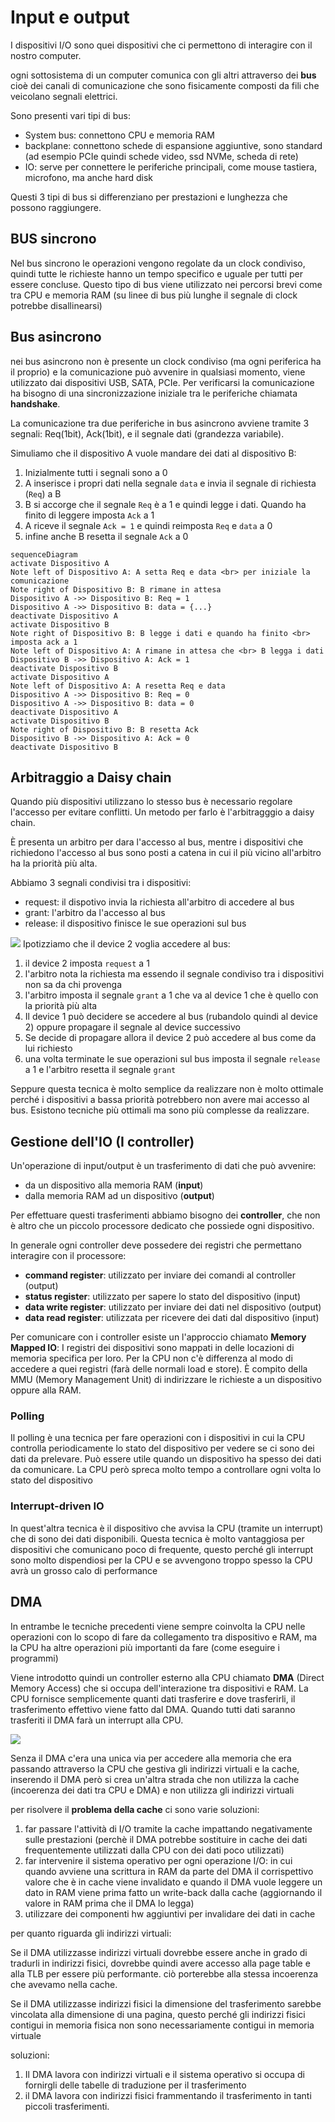 ﻿# Input e output

I dispositivi I/O sono quei dispositivi che ci permettono di interagire con il nostro computer.

ogni sottosistema di un computer comunica con gli altri attraverso dei **bus** cioè dei canali di comunicazione che sono fisicamente composti da fili che veicolano segnali elettrici.

Sono presenti vari tipi di bus:

- System bus: connettono CPU e memoria RAM
- backplane: connettono schede di espansione aggiuntive, sono standard (ad esempio PCIe quindi schede video, ssd NVMe, scheda di rete)
- IO: serve per connettere le periferiche principali, come mouse tastiera, microfono, ma anche hard disk

Questi 3 tipi di bus si differenziano per prestazioni e lunghezza che possono raggiungere.


 
## BUS sincrono

Nel bus sincrono le operazioni vengono regolate da un clock condiviso, quindi tutte le richieste hanno un tempo specifico e uguale per tutti per essere concluse. Questo tipo di bus viene utilizzato nei percorsi brevi come tra CPU e memoria RAM (su linee di bus più lunghe il segnale di clock potrebbe disallinearsi)


## Bus asincrono

nei bus asincrono non è presente un clock condiviso (ma ogni periferica ha il proprio) e la comunicazione può avvenire in qualsiasi momento, viene utilizzato dai dispositivi USB, SATA, PCIe. Per verificarsi la comunicazione ha bisogno di una sincronizzazione iniziale tra le periferiche chiamata **handshake**.

La comunicazione tra due periferiche in bus asincrono avviene tramite 3 segnali: Req(1bit), Ack(1bit), e il segnale dati (grandezza variabile).

Simuliamo che il dispositivo A vuole mandare dei dati al dispositivo B:

1. Inizialmente tutti i segnali sono a 0
2. A inserisce i propri dati nella segnale `data` e invia il segnale di richiesta (`Req`) a B
3. B si accorge che il segnale `Req` è a 1 e quindi legge i dati. Quando ha finito di leggere imposta `Ack` a 1
4. A riceve il segnale `Ack = 1` e quindi reimposta `Req` e `data` a 0
5. infine anche B resetta il segnale `Ack` a 0

```mermaid
sequenceDiagram
activate Dispositivo A
Note left of Dispositivo A: A setta Req e data <br> per iniziale la comunicazione
Note right of Dispositivo B: B rimane in attesa
Dispositivo A ->> Dispositivo B: Req = 1
Dispositivo A ->> Dispositivo B: data = {...}
deactivate Dispositivo A
activate Dispositivo B
Note right of Dispositivo B: B legge i dati e quando ha finito <br> imposta ack a 1
Note left of Dispositivo A: A rimane in attesa che <br> B legga i dati
Dispositivo B ->> Dispositivo A: Ack = 1
deactivate Dispositivo B
activate Dispositivo A
Note left of Dispositivo A: A resetta Req e data
Dispositivo A ->> Dispositivo B: Req = 0
Dispositivo A ->> Dispositivo B: data = 0
deactivate Dispositivo A
activate Dispositivo B
Note right of Dispositivo B: B resetta Ack
Dispositivo B ->> Dispositivo A: Ack = 0
deactivate Dispositivo B
```


## Arbitraggio a Daisy chain

Quando più dispositivi utilizzano lo stesso bus è necessario regolare l'accesso per evitare conflitti.
Un metodo per farlo è l'arbitragggio a daisy chain.

È presenta un arbitro per dara l'accesso al bus, mentre i dispositivi che richiedono l'accesso al bus sono posti a catena in cui il più vicino all'arbitro ha la priorità più alta.

Abbiamo 3 segnali condivisi tra i dispositivi:
- request: il dispotivo invia la richiesta all'arbitro di accedere al bus
- grant: l'arbitro da l'accesso al bus
- release: il dispositivo finisce le sue operazioni sul bus


![](https://i.ibb.co/Cw8xyZR/daisy-chain.png)
Ipotizziamo che il device 2 voglia accedere al bus:

1. il device 2 imposta `request` a 1
2. l'arbitro nota la richiesta ma essendo il segnale condiviso tra i dispositivi non sa da chi provenga
3. l'arbitro imposta il segnale `grant` a 1 che va al device 1 che è quello con la priorità più alta
4. Il device 1 può decidere se accedere al bus (rubandolo quindi al device 2) oppure propagare il segnale al device successivo
5. Se decide di propagare allora il device 2 può accedere al bus come da lui richiesto
6. una volta terminate le sue operazioni sul bus imposta il segnale `release` a 1 e l'arbitro resetta il segnale `grant`

Seppure questa tecnica è molto semplice da realizzare non è molto ottimale perché i dispositivi a bassa priorità potrebbero non avere mai accesso al bus. Esistono tecniche più ottimali ma sono più complesse da realizzare.

## Gestione dell'IO (I controller)

Un'operazione di input/output è un trasferimento di dati che può avvenire:
- da un dispositivo alla memoria RAM (**input**)
- dalla memoria RAM ad un dispositivo (**output**) 

Per effettuare questi trasferimenti abbiamo bisogno dei **controller**, che non è altro che un piccolo processore dedicato che possiede ogni dispositivo.

In generale ogni controller deve possedere dei registri che permettano interagire con il processore:

- **command register**: utilizzato per inviare dei comandi al controller (output)
- **status register**: utilizzato per sapere lo stato del dispositivo (input)
- **data write register**: utilizzato per inviare dei dati nel dispositivo (output)
- **data read register**: utilizzata per ricevere dei dati dal dispositivo (input)


Per comunicare con i controller esiste un l'approccio chiamato **Memory Mapped IO**:
I registri dei dispositivi sono mappati in delle locazioni di memoria specifica per loro.
Per la CPU non c'è differenza al modo di accedere a quei registri (farà delle normali load e store).
È compito della MMU (Memory Management Unit) di indirizzare le richieste a un dispositivo oppure alla RAM.


### Polling

Il polling è una tecnica per fare operazioni con i dispositivi in cui la CPU controlla periodicamente lo stato del dispositivo per vedere se ci sono dei dati da prelevare. Può essere utile quando un dispositivo ha spesso dei dati da comunicare.
La CPU però spreca molto tempo a controllare ogni volta lo stato del dispositivo

### Interrupt-driven IO
In quest'altra tecnica è il dispositivo che avvisa la CPU (tramite un interrupt) che di sono dei dati disponibili.
Questa tecnica è molto vantaggiosa per dispositivi che comunicano poco di frequente, questo perché gli interrupt sono molto dispendiosi per la CPU e se avvengono troppo spesso la CPU avrà un grosso calo di performance

## DMA

In entrambe le tecniche precedenti viene sempre coinvolta la CPU nelle operazioni con lo scopo di fare da collegamento tra dispositivo e RAM, ma la CPU ha altre operazioni più importanti da fare (come eseguire i programmi)

Viene introdotto quindi un controller esterno alla CPU chiamato **DMA** (Direct Memory Access) che si occupa dell'interazione tra dispositivi e RAM. La CPU fornisce semplicemente quanti dati trasferire e dove trasferirli, il trasferimento effettivo viene fatto dal DMA. Quando tutti dati saranno trasferiti il DMA farà un interrupt alla CPU.

![](https://i.ibb.co/XJj4rnt/dma.png)

Senza il DMA c'era una unica via per accedere alla memoria che era passando attraverso la CPU che gestiva gli indirizzi virtuali e la cache, inserendo il DMA però si crea un'altra strada che non utilizza la cache (incoerenza dei dati tra CPU e DMA) e non utilizza gli indirizzi virtuali

per risolvere il **problema della cache** ci sono varie soluzioni:

1. far passare l'attività di I/O tramite la cache impattando negativamente sulle prestazioni (perchè il DMA potrebbe sostituire in cache dei dati frequentemente utilizzati dalla CPU con dei dati poco utilizzati)
2. far intervenire il sistema operativo per ogni operazione I/O: in cui quando avviene una scrittura in RAM da parte del DMA il corrispettivo valore che è in cache viene invalidato e quando il DMA vuole leggere un dato in RAM viene prima fatto un write-back dalla cache (aggiornando il valore in RAM prima che il DMA lo legga)
3. utilizzare dei componenti hw aggiuntivi per invalidare dei dati in cache

per quanto riguarda gli indirizzi virtuali:

Se il DMA utilizzasse indirizzi virtuali dovrebbe essere anche in grado di tradurli in indirizzi fisici, dovrebbe quindi avere accesso alla page table e alla TLB per essere più performante. ciò porterebbe alla stessa incoerenza che avevamo nella cache.

Se il DMA utilizzasse indirizzi fisici la dimensione del trasferimento sarebbe vincolata alla dimensione di una pagina, questo perché gli indirizzi fisici contigui in memoria fisica non sono necessariamente contigui in memoria virtuale

soluzioni:

1. Il DMA lavora con indirizzi virtuali e il sistema operativo si occupa di fornirgli delle tabelle di traduzione per il trasferimento
2. il DMA lavora con indirizzi fisici frammentando il trasferimento in tanti piccoli trasferimenti.
